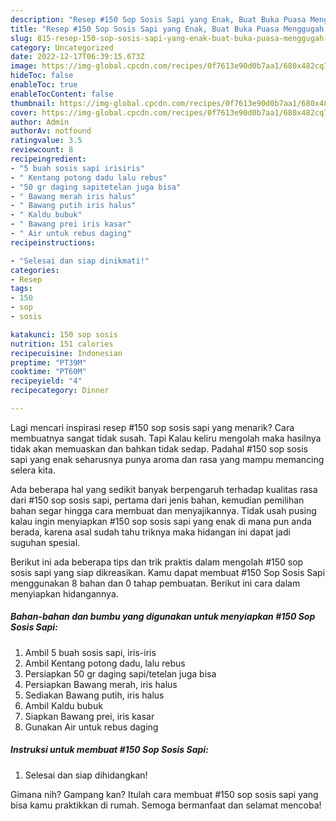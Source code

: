 ```yaml
---
description: "Resep #150 Sop Sosis Sapi yang Enak, Buat Buka Puasa Menggugah Selera"
title: "Resep #150 Sop Sosis Sapi yang Enak, Buat Buka Puasa Menggugah Selera"
slug: 815-resep-150-sop-sosis-sapi-yang-enak-buat-buka-puasa-menggugah-selera
category: Uncategorized
date: 2022-12-17T06:39:15.673Z
image: https://img-global.cpcdn.com/recipes/0f7613e90d0b7aa1/680x482cq70/150-sop-sosis-sapi-foto-resep-utama.jpg
hideToc: false
enableToc: true
enableTocContent: false
thumbnail: https://img-global.cpcdn.com/recipes/0f7613e90d0b7aa1/680x482cq70/150-sop-sosis-sapi-foto-resep-utama.jpg
cover: https://img-global.cpcdn.com/recipes/0f7613e90d0b7aa1/680x482cq70/150-sop-sosis-sapi-foto-resep-utama.jpg
author: Admin
authorAv: notfound
ratingvalue: 3.5
reviewcount: 8
recipeingredient:
- "5 buah sosis sapi irisiris"
- " Kentang potong dadu lalu rebus"
- "50 gr daging sapitetelan juga bisa"
- " Bawang merah iris halus"
- " Bawang putih iris halus"
- " Kaldu bubuk"
- " Bawang prei iris kasar"
- " Air untuk rebus daging"
recipeinstructions:

- "Selesai dan siap dinikmati!"
categories:
- Resep
tags:
- 150
- sop
- sosis

katakunci: 150 sop sosis 
nutrition: 151 calories
recipecuisine: Indonesian
preptime: "PT39M"
cooktime: "PT60M"
recipeyield: "4"
recipecategory: Dinner

---
```



Lagi mencari inspirasi resep #150 sop sosis sapi yang menarik? Cara membuatnya sangat tidak susah. Tapi Kalau keliru mengolah maka hasilnya tidak akan memuaskan dan bahkan tidak sedap. Padahal #150 sop sosis sapi yang enak seharusnya punya aroma dan rasa yang mampu memancing selera kita.




Ada beberapa hal yang sedikit banyak berpengaruh terhadap kualitas rasa dari #150 sop sosis sapi, pertama dari jenis bahan, kemudian pemilihan bahan segar hingga cara membuat dan menyajikannya. Tidak usah pusing kalau ingin menyiapkan #150 sop sosis sapi yang enak di mana pun anda berada, karena asal sudah tahu triknya maka hidangan ini dapat jadi suguhan spesial.


Berikut ini ada beberapa tips dan trik praktis dalam mengolah #150 sop sosis sapi yang siap dikreasikan. Kamu dapat membuat #150 Sop Sosis Sapi menggunakan 8 bahan dan 0 tahap pembuatan. Berikut ini cara dalam menyiapkan hidangannya.

<!--inarticleads1-->

##### Bahan-bahan dan bumbu yang digunakan untuk menyiapkan #150 Sop Sosis Sapi:

1. Ambil 5 buah sosis sapi, iris-iris
1. Ambil  Kentang potong dadu, lalu rebus
1. Persiapkan 50 gr daging sapi/tetelan juga bisa
1. Persiapkan  Bawang merah, iris halus
1. Sediakan  Bawang putih, iris halus
1. Ambil  Kaldu bubuk
1. Siapkan  Bawang prei, iris kasar
1. Gunakan  Air untuk rebus daging




<!--inarticleads2-->

##### Instruksi untuk membuat #150 Sop Sosis Sapi:


1. Selesai dan siap dihidangkan!



Gimana nih? Gampang kan? Itulah cara membuat #150 sop sosis sapi yang bisa kamu praktikkan di rumah. Semoga bermanfaat dan selamat mencoba!
